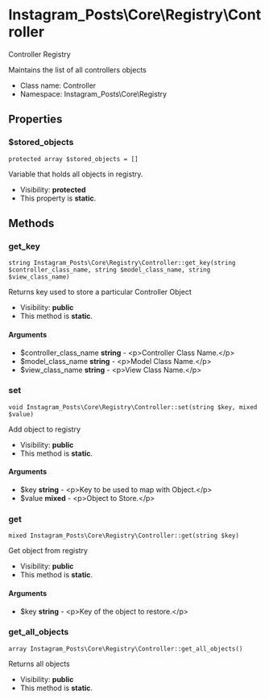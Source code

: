 Instagram_Posts\Core\Registry\Controller
===============

Controller Registry

Maintains the list of all controllers objects


* Class name: Controller
* Namespace: Instagram_Posts\Core\Registry





Properties
----------


### $stored_objects

    protected array $stored_objects = []

Variable that holds all objects in registry.



* Visibility: **protected**
* This property is **static**.


Methods
-------


### get_key

    string Instagram_Posts\Core\Registry\Controller::get_key(string $controller_class_name, string $model_class_name, string $view_class_name)

Returns key used to store a particular Controller Object



* Visibility: **public**
* This method is **static**.


#### Arguments
* $controller_class_name **string** - &lt;p&gt;Controller Class Name.&lt;/p&gt;
* $model_class_name **string** - &lt;p&gt;Model Class Name.&lt;/p&gt;
* $view_class_name **string** - &lt;p&gt;View Class Name.&lt;/p&gt;



### set

    void Instagram_Posts\Core\Registry\Controller::set(string $key, mixed $value)

Add object to registry



* Visibility: **public**
* This method is **static**.


#### Arguments
* $key **string** - &lt;p&gt;Key to be used to map with Object.&lt;/p&gt;
* $value **mixed** - &lt;p&gt;Object to Store.&lt;/p&gt;



### get

    mixed Instagram_Posts\Core\Registry\Controller::get(string $key)

Get object from registry



* Visibility: **public**
* This method is **static**.


#### Arguments
* $key **string** - &lt;p&gt;Key of the object to restore.&lt;/p&gt;



### get_all_objects

    array Instagram_Posts\Core\Registry\Controller::get_all_objects()

Returns all objects



* Visibility: **public**
* This method is **static**.



